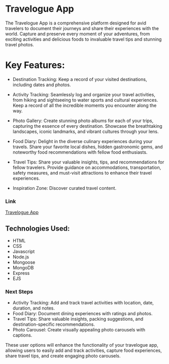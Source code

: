 # Travelogue App
The Travelogue App is a comprehensive platform designed for avid travelers to document their journeys and share their experiences with the world. Capture and preserve every moment of your adventures, from exciting activities and delicious foods to invaluable travel tips and stunning travel photos.

# Key Features:
- Destination Tracking: Keep a record of your visited destinations, including dates and photos.
	
- Activity Tracking: Seamlessly log and organize your travel activities, from hiking and sightseeing to water sports and cultural experiences. Keep a record of all the incredible moments you encounter along the way.
	
- Photo Gallery: Create stunning photo albums for each of your trips, capturing the essence of every destination. Showcase the breathtaking landscapes, iconic landmarks, and vibrant cultures through your lens.
	
- Food Diary: Delight in the diverse culinary experiences during your travels. Share your favorite local dishes, hidden gastronomic gems, and noteworthy food recommendations with fellow food enthusiasts.
	
- Travel Tips: Share your valuable insights, tips, and recommendations for fellow travelers. Provide guidance on accommodations, transportation, safety measures, and must-visit attractions to enhance their travel experiences.
	
- Inspiration Zone: Discover curated travel content.

### Link
[Travelogue App](https://travelogue.fly.dev/)

## Technologies Used:
- HTML
- CSS
- Javascript
- Node.js
- Mongoose
- MongoDB
- Express
- EJS

### Next Steps
- Activity Tracking: Add and track travel activities with location, date, duration, and notes.
- Food Diary: Document dining experiences with ratings and photos.
- Travel Tips: Share valuable insights, packing suggestions, and destination-specific recommendations.
- Photo Carousel: Create visually appealing photo carousels with captions.

These user options will enhance the functionality of your travelogue app, allowing users to easily add and track activities, capture food experiences, share travel tips, and create engaging photo carousels.